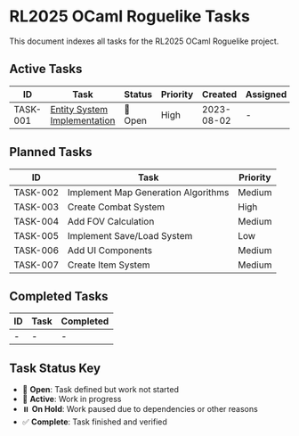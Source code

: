 # RL2025 OCaml Roguelike Tasks

This document indexes all tasks for the RL2025 OCaml Roguelike project.

## Active Tasks

| ID | Task | Status | Priority | Created | Assigned |
|----|------|--------|----------|---------|----------|
| TASK-001 | [Entity System Implementation](.cursor/tasks/TASK-001.md) | 📝 Open | High | 2023-08-02 | - |

## Planned Tasks

| ID | Task | Priority |
|----|------|----------|
| TASK-002 | Implement Map Generation Algorithms | Medium |
| TASK-003 | Create Combat System | High |
| TASK-004 | Add FOV Calculation | Medium |
| TASK-005 | Implement Save/Load System | Low |
| TASK-006 | Add UI Components | Medium |
| TASK-007 | Create Item System | Medium |

## Completed Tasks

| ID | Task | Completed |
|----|------|-----------|
| - | - | - |

## Task Status Key

- 📝 **Open**: Task defined but work not started
- 🔄 **Active**: Work in progress
- ⏸️ **On Hold**: Work paused due to dependencies or other reasons
- ✅ **Complete**: Task finished and verified
